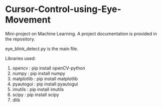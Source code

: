 # Cursor-Control-using-Eye-Movement

Mini-project on Machine Learning. 
A project documentation is provided in the repository.

eye_blink_detect.py is the main file.

Libraries used:
1. opencv     : pip install openCV-python
2. numpy      : pip install numpy
3. matplotlib : pip install matplotlib
4. pyautogui  : pip install pyautogui
5. imutils    : pip install imutils
6. scipy      : pip install scipy
7. dlib

